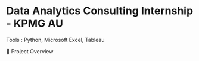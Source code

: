 # Data Analytics Consulting Internship - KPMG AU
Tools : Python, Microsoft Excel, Tableau

:open_file_folder: Project Overview
